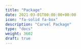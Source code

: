 ```yaml
---
title: "Package"
date: 2021-03-01T00:00:00+00:00
icon: "fa-solid fa-box"
description: "Carvel Package"
type: "docs"
weight: 3602
draft: true
---
```

